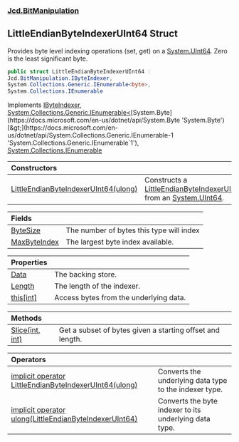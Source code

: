 ### [Jcd.BitManipulation](Jcd.BitManipulation.md 'Jcd.BitManipulation')

## LittleEndianByteIndexerUInt64 Struct

Provides byte level indexing operations (set, get) on
a [System.UInt64](https://docs.microsoft.com/en-us/dotnet/api/System.UInt64 'System.UInt64'). Zero is the least
significant byte.

```csharp
public struct LittleEndianByteIndexerUInt64 :
Jcd.BitManipulation.IByteIndexer,
System.Collections.Generic.IEnumerable<byte>,
System.Collections.IEnumerable
```

Implements [IByteIndexer](Jcd.BitManipulation.IByteIndexer.md 'Jcd.BitManipulation.IByteIndexer'), [System.Collections.Generic.IEnumerable&lt;](https://docs.microsoft.com/en-us/dotnet/api/System.Collections.Generic.IEnumerable-1 'System.Collections.Generic.IEnumerable`1')[System.Byte](https://docs.microsoft.com/en-us/dotnet/api/System.Byte 'System.Byte')[&gt;](https://docs.microsoft.com/en-us/dotnet/api/System.Collections.Generic.IEnumerable-1 'System.Collections.Generic.IEnumerable`1'), [System.Collections.IEnumerable](https://docs.microsoft.com/en-us/dotnet/api/System.Collections.IEnumerable 'System.Collections.IEnumerable')

| Constructors                                                                                                                                                                                                               |                                                                                                                                                                                                                                                            |
|:---------------------------------------------------------------------------------------------------------------------------------------------------------------------------------------------------------------------------|:-----------------------------------------------------------------------------------------------------------------------------------------------------------------------------------------------------------------------------------------------------------|
| [LittleEndianByteIndexerUInt64(ulong)](Jcd.BitManipulation.LittleEndianByteIndexerUInt64.LittleEndianByteIndexerUInt64(ulong).md 'Jcd.BitManipulation.LittleEndianByteIndexerUInt64.LittleEndianByteIndexerUInt64(ulong)') | Constructs a [LittleEndianByteIndexerUInt64](Jcd.BitManipulation.LittleEndianByteIndexerUInt64.md 'Jcd.BitManipulation.LittleEndianByteIndexerUInt64') from an [System.UInt64](https://docs.microsoft.com/en-us/dotnet/api/System.UInt64 'System.UInt64'). |

| Fields                                                                                                                                             |                                          |
|:---------------------------------------------------------------------------------------------------------------------------------------------------|:-----------------------------------------|
| [ByteSize](Jcd.BitManipulation.LittleEndianByteIndexerUInt64.ByteSize.md 'Jcd.BitManipulation.LittleEndianByteIndexerUInt64.ByteSize')             | The number of bytes this type will index |
| [MaxByteIndex](Jcd.BitManipulation.LittleEndianByteIndexerUInt64.MaxByteIndex.md 'Jcd.BitManipulation.LittleEndianByteIndexerUInt64.MaxByteIndex') | The largest byte index available.        |

| Properties                                                                                                                                |                                        |
|:------------------------------------------------------------------------------------------------------------------------------------------|:---------------------------------------|
| [Data](Jcd.BitManipulation.LittleEndianByteIndexerUInt64.Data.md 'Jcd.BitManipulation.LittleEndianByteIndexerUInt64.Data')                | The backing store.                     |
| [Length](Jcd.BitManipulation.LittleEndianByteIndexerUInt64.Length.md 'Jcd.BitManipulation.LittleEndianByteIndexerUInt64.Length')          | The length of the indexer.             |
| [this[int]](Jcd.BitManipulation.LittleEndianByteIndexerUInt64.this[int].md 'Jcd.BitManipulation.LittleEndianByteIndexerUInt64.this[int]') | Access bytes from the underlying data. |

| Methods                                                                                                                                                    |                                                           |
|:-----------------------------------------------------------------------------------------------------------------------------------------------------------|:----------------------------------------------------------|
| [Slice(int, int)](Jcd.BitManipulation.LittleEndianByteIndexerUInt64.Slice(int,int).md 'Jcd.BitManipulation.LittleEndianByteIndexerUInt64.Slice(int, int)') | Get a subset of bytes given a starting offset and length. |

| Operators                                                                                                                                                                                                                                                                                                   |                                                        |
|:------------------------------------------------------------------------------------------------------------------------------------------------------------------------------------------------------------------------------------------------------------------------------------------------------------|:-------------------------------------------------------|
| [implicit operator LittleEndianByteIndexerUInt64(ulong)](Jcd.BitManipulation.LittleEndianByteIndexerUInt64.op_ImplicitJcd.BitManipulation.LittleEndianByteIndexerUInt64(ulong).md 'Jcd.BitManipulation.LittleEndianByteIndexerUInt64.op_Implicit Jcd.BitManipulation.LittleEndianByteIndexerUInt64(ulong)') | Converts the underlying data type to the indexer type. |
| [implicit operator ulong(LittleEndianByteIndexerUInt64)](Jcd.BitManipulation.LittleEndianByteIndexerUInt64.op_Implicitulong(Jcd.BitManipulation.LittleEndianByteIndexerUInt64).md 'Jcd.BitManipulation.LittleEndianByteIndexerUInt64.op_Implicit ulong(Jcd.BitManipulation.LittleEndianByteIndexerUInt64)') | Converts the byte indexer to its underlying data type. |
